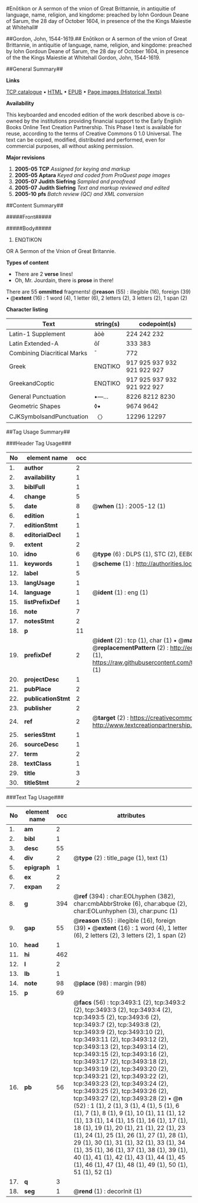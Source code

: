 #Enōtikon or A sermon of the vnion of Great Brittannie, in antiquitie of language, name, religion, and kingdome: preached by Iohn Gordoun Deane of Sarum, the 28 day of October 1604, in presence of the the Kings Maiestie at Whitehall#

##Gordon, John, 1544-1619.##
Enōtikon or A sermon of the vnion of Great Brittannie, in antiquitie of language, name, religion, and kingdome: preached by Iohn Gordoun Deane of Sarum, the 28 day of October 1604, in presence of the the Kings Maiestie at Whitehall
Gordon, John, 1544-1619.

##General Summary##

**Links**

[TCP catalogue](http://www.ota.ox.ac.uk/tcp/)  • 
[HTML](http://tei.it.ox.ac.uk/tcp/Texts-HTML/free/A01/A01920.html)  • 
[EPUB](http://tei.it.ox.ac.uk/tcp/Texts-EPUB/free/A01/A01920.epub) • 
[Page images (Historical Texts)](https://data.historicaltexts.jisc.ac.uk/view?pubId=eebo-99839097e&pageId=eebo-99839097e-3493-1)

**Availability**

This keyboarded and encoded edition of the
	       work described above is co-owned by the institutions
	       providing financial support to the Early English Books
	       Online Text Creation Partnership. This Phase I text is
	       available for reuse, according to the terms of Creative
	       Commons 0 1.0 Universal. The text can be copied,
	       modified, distributed and performed, even for
	       commercial purposes, all without asking permission.

**Major revisions**

1. __2005-05__ __TCP__ *Assigned for keying and markup*
1. __2005-05__ __Aptara__ *Keyed and coded from ProQuest page images*
1. __2005-07__ __Judith Siefring__ *Sampled and proofread*
1. __2005-07__ __Judith Siefring__ *Text and markup reviewed and edited*
1. __2005-10__ __pfs__ *Batch review (QC) and XML conversion*

##Content Summary##

#####Front#####

#####Body#####

1. ΕΝΩΤΙΚΟΝ

OR
A Sermon of the Vnion of
Great Britannie.

**Types of content**

  * There are 2 **verse** lines!
  * Oh, Mr. Jourdain, there is **prose** in there!

There are 55 **ommitted** fragments! 
 @__reason__ (55) : illegible (16), foreign (39)  •  @__extent__ (16) : 1 word (4), 1 letter (6), 2 letters (2), 3 letters (2), 1 span (2)

**Character listing**


|Text|string(s)|codepoint(s)|
|---|---|---|
|Latin-1 Supplement|àòè|224 242 232|
|Latin Extended-A|ōſ|333 383|
|Combining             Diacritical Marks|̄|772|
|Greek|ΕΝΩΤΙΚΟ|917 925 937 932 921 922 927|
|GreekandCoptic|ΕΝΩΤΙΚΟ|917 925 937 932 921 922 927|
|General Punctuation|•—…|8226 8212 8230|
|Geometric Shapes|◊▪|9674 9642|
|CJKSymbolsandPunctuation|〈〉|12296 12297|

##Tag Usage Summary##

###Header Tag Usage###

|No|element name|occ|attributes|
|---|---|---|---|
|1.|__author__|2||
|2.|__availability__|1||
|3.|__biblFull__|1||
|4.|__change__|5||
|5.|__date__|8| @__when__ (1) : 2005-12 (1)|
|6.|__edition__|1||
|7.|__editionStmt__|1||
|8.|__editorialDecl__|1||
|9.|__extent__|2||
|10.|__idno__|6| @__type__ (6) : DLPS (1), STC (2), EEBO-CITATION (1), PROQUEST (1), VID (1)|
|11.|__keywords__|1| @__scheme__ (1) : http://authorities.loc.gov/ (1)|
|12.|__label__|5||
|13.|__langUsage__|1||
|14.|__language__|1| @__ident__ (1) : eng (1)|
|15.|__listPrefixDef__|1||
|16.|__note__|7||
|17.|__notesStmt__|2||
|18.|__p__|11||
|19.|__prefixDef__|2| @__ident__ (2) : tcp (1), char (1)  •  @__matchPattern__ (2) : ([0-9\-]+):([0-9IVX]+) (1), (.+) (1)  •  @__replacementPattern__ (2) : http://eebo.chadwyck.com/downloadtiff?vid=$1&page=$2 (1), https://raw.githubusercontent.com/textcreationpartnership/Texts/master/tcpchars.xml#$1 (1)|
|20.|__projectDesc__|1||
|21.|__pubPlace__|2||
|22.|__publicationStmt__|2||
|23.|__publisher__|2||
|24.|__ref__|2| @__target__ (2) : https://creativecommons.org/publicdomain/zero/1.0/ (1), http://www.textcreationpartnership.org/docs/. (1)|
|25.|__seriesStmt__|1||
|26.|__sourceDesc__|1||
|27.|__term__|2||
|28.|__textClass__|1||
|29.|__title__|3||
|30.|__titleStmt__|2||


###Text Tag Usage###

|No|element name|occ|attributes|
|---|---|---|---|
|1.|__am__|2||
|2.|__bibl__|1||
|3.|__desc__|55||
|4.|__div__|2| @__type__ (2) : title_page (1), text (1)|
|5.|__epigraph__|1||
|6.|__ex__|2||
|7.|__expan__|2||
|8.|__g__|394| @__ref__ (394) : char:EOLhyphen (382), char:cmbAbbrStroke (6), char:abque (2), char:EOLunhyphen (3), char:punc (1)|
|9.|__gap__|55| @__reason__ (55) : illegible (16), foreign (39)  •  @__extent__ (16) : 1 word (4), 1 letter (6), 2 letters (2), 3 letters (2), 1 span (2)|
|10.|__head__|1||
|11.|__hi__|462||
|12.|__l__|2||
|13.|__lb__|1||
|14.|__note__|98| @__place__ (98) : margin (98)|
|15.|__p__|69||
|16.|__pb__|56| @__facs__ (56) : tcp:3493:1 (2), tcp:3493:2 (2), tcp:3493:3 (2), tcp:3493:4 (2), tcp:3493:5 (2), tcp:3493:6 (2), tcp:3493:7 (2), tcp:3493:8 (2), tcp:3493:9 (2), tcp:3493:10 (2), tcp:3493:11 (2), tcp:3493:12 (2), tcp:3493:13 (2), tcp:3493:14 (2), tcp:3493:15 (2), tcp:3493:16 (2), tcp:3493:17 (2), tcp:3493:18 (2), tcp:3493:19 (2), tcp:3493:20 (2), tcp:3493:21 (2), tcp:3493:22 (2), tcp:3493:23 (2), tcp:3493:24 (2), tcp:3493:25 (2), tcp:3493:26 (2), tcp:3493:27 (2), tcp:3493:28 (2)  •  @__n__ (52) : 1 (1), 2 (1), 3 (1), 4 (1), 5 (1), 6 (1), 7 (1), 8 (1), 9 (1), 10 (1), 11 (1), 12 (1), 13 (1), 14 (1), 15 (1), 16 (1), 17 (1), 18 (1), 19 (1), 20 (1), 21 (1), 22 (1), 23 (1), 24 (1), 25 (1), 26 (1), 27 (1), 28 (1), 29 (1), 30 (1), 31 (1), 32 (1), 33 (1), 34 (1), 35 (1), 36 (1), 37 (1), 38 (1), 39 (1), 40 (1), 41 (1), 42 (1), 43 (1), 44 (1), 45 (1), 46 (1), 47 (1), 48 (1), 49 (1), 50 (1), 51 (1), 52 (1)|
|17.|__q__|3||
|18.|__seg__|1| @__rend__ (1) : decorInit (1)|
